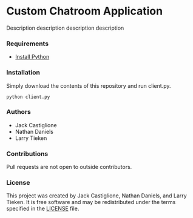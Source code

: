 # Custom Chatroom Application

Description description description description


### Requirements ###

* [Install Python](https://www.python.org/downloads/)


### Installation ###

Simply download the contents of this repository and run client.py.
```
python client.py
```

### Authors ###

* Jack Castiglione
* Nathan Daniels
* Larry Tieken

### Contributions ###

Pull requests are not open to outside contributors.

### License ###

This project was created by Jack Castiglione, Nathan Daniels, and Larry Tieken. It is free software 
and may be redistributed under the terms specified in the [LICENSE](https://github.com/Rahul-Rangarajan/Photo-Editing-Software-/blob/master/LICENSE) file.
